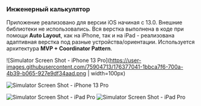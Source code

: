 ### Инженерный калькулятор

Приложение реализовано для версии iOS начиная с 13.0. Внешние библиотеки не использовались.
Вся верстка выполнена в коде при помощи **Auto Layout**, как на iPhone, так и на iPad - реализована адаптивная верстка под разные устройства/ориентации. 
Используется архитектура **MVP + Coordinator Pattern**.


![Simulator Screen Shot - iPhone 13 Pro](https://user-images.githubusercontent.com/75904713/176377041-1bbca7f6-700a-4b39-b065-927e9df34aad.png | width=100px)



![Simulator Screen Shot - iPhone 13 Pro](https://user-images.githubusercontent.com/75904713/176377671-b06d3be4-1673-4b28-b6c2-06f072fea1d4.png)

![Simulator Screen Shot - iPad Pro](https://user-images.githubusercontent.com/75904713/176377879-c3e02ad2-0095-473a-b7b4-8e3e7f75f353.png)
![Simulator Screen Shot - iPad Pro](https://user-images.githubusercontent.com/75904713/176377943-de994e2f-6221-40ec-b1e0-a93cc75611b2.png)


